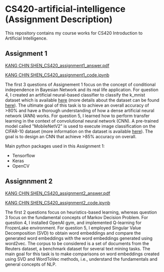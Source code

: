 # CS420-artificial-intelligence (Assignment Description)

This repository contains my course works for CS420 Introduction to Artificial Intelligence. 

## Assignment 1 
[KANG CHIN SHEN_CS420_assignment1_answer.pdf](https://github.com/cskang0121/cs420-artificial-intelligence/blob/main/assignment_1/KANG%20CHIN%20SHEN_CS420_assignment1_answer.pdf) 

[KANG CHIN SHEN_CS420_assignment1_code.ipynb](https://github.com/cskang0121/cs420-artificial-intelligence/blob/main/assignment_1/KANG%20CHIN%20SHEN_CS420_assignment1_code.ipynb)

The first 3 questions of Assignement 1 focus on the concept of conditional independence in Bayesian Network and its real life application. For question 4, I created an artificial neural-based classifier to classify the k_mnist dataset which is available [here](https://www.tensorflow.org/datasets/catalog/kmnist) (more details about the dataset can be found [here](https://github.com/rois-codh/kmnist)). The ultimate goal of this task is to achieve an overall accuracy of >80% and have a thorough understanding of how a dense artificial neural network (ANN) works. For question 5, I learned how to perform transfer learning in the context of convolutional neural network (CNN). A pre-trained model called "MobileNetV2" is used to execute image classification on the CIFAR-10 dataset (more information on the dataset is available [here](https://www.cs.toronto.edu/~kriz/cifar.html)). The goal is to design an CNN that achieve >85% accuracy on overall.

Main python packages used in this Assignment 1:
- Tensorflow
- Keras
- OpenCV 

## Assignnment 2 
[KANG CHIN SHEN_CS420_assignment2_answer.pdf](https://github.com/cskang0121/cs420-artificial-intelligence/blob/main/assignment_2/KANG%20CHIN%20SHEN_CS420_assignment2_answer.pdf)

[KANG CHIN SHEN_CS420_assignment2_code.ipynb](https://github.com/cskang0121/cs420-artificial-intelligence/blob/main/assignment_2/KANG%20CHIN%20SHEN_CS420_assignment2_code.ipynb)

The first 2 questions focus on heuristics-based learning, whereas question 3 focus on the fundamental concepts of Markov Decision Problem. For question 4, I installed OpenAI gym, and implemented Q-learning for FrozenLake environment. For question 5, I employed Singular Value Decomposition (SVD) to obtain word embeddings and compare the generated word embeddings with the word embeddings generated using word2vec. The corpus to be considered is a set of documents from the Reuters dataset, a benchmark dataset for several text mining tasks. The main goal for this task is to make comparisons on word embeddings created using SVD and WordToVec methods, i.e., understand the fundamentals and general concepts of NLP.
